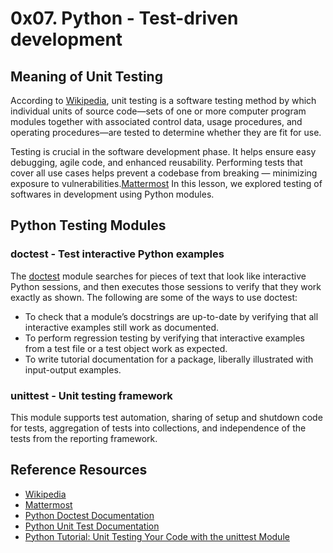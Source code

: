 # 0x07. Python - Test-driven development

## Meaning of Unit Testing
According to [Wikipedia](https://en.wikipedia.org/wiki/Unit_testing), unit testing is a software testing method by which individual units of source code—sets of one or more computer program modules together with associated control data, usage procedures, and operating procedures—are tested to determine whether they are fit for use. 

Testing is crucial in the software development phase. It helps ensure easy debugging, agile code, and enhanced reusability. Performing tests that cover all use cases helps prevent a codebase from breaking — minimizing exposure to vulnerabilities.[Mattermost](https://mattermost.com/blog/testing-python-understanding-doctest-and-unittest/) In this lesson, we explored testing of softwares in development using Python modules.


## Python Testing Modules

### doctest - Test interactive Python examples
The [doctest](https://docs.python.org/3/library/doctest.html) module searches for pieces of text that look like interactive Python sessions, and then executes those sessions to verify that they work exactly as shown. The following are some of the ways to use doctest:

- To check that a module’s docstrings are up-to-date by verifying that all interactive examples still work as documented.
- To perform regression testing by verifying that interactive examples from a test file or a test object work as expected.
- To write tutorial documentation for a package, liberally illustrated with input-output examples.

### unittest - Unit testing framework
This module supports test automation, sharing of setup and shutdown code for tests, aggregation of tests into collections, and independence of the tests from the reporting framework.

## Reference Resources
- [Wikipedia](https://en.wikipedia.org/wiki/Unit_testing)
- [Mattermost](https://mattermost.com/blog/testing-python-understanding-doctest-and-unittest/)
- [Python Doctest Documentation](https://docs.python.org/3/library/doctest.html)
- [Python Unit Test Documentation](https://docs.python.org/3/library/unittest.html)
- [Python Tutorial: Unit Testing Your Code with the unittest Module](https://www.youtube.com/watch?v=6tNS--WetLI)

